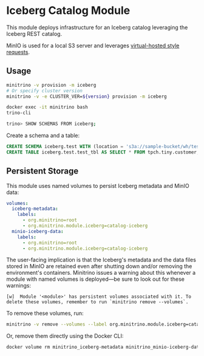 # Iceberg Catalog Module

This module deploys infrastructure for an Iceberg catalog leveraging the Iceberg
REST catalog.

MinIO is used for a local S3 server and leverages [virtual-hosted style
requests](https://docs.aws.amazon.com/AmazonS3/latest/userguide/VirtualHosting.html#virtual-hosted-style-access).

## Usage

```sh
minitrino -v provision -m iceberg
# Or specify cluster version
minitrino -v -e CLUSTER_VER=${version} provision -m iceberg

docker exec -it minitrino bash 
trino-cli

trino> SHOW SCHEMAS FROM iceberg;
```

Create a schema and a table:

```sql
CREATE SCHEMA iceberg.test WITH (location = 's3a://sample-bucket/wh/test');
CREATE TABLE iceberg.test.test_tbl AS SELECT * FROM tpch.tiny.customer;
```

## Persistent Storage

This module uses named volumes to persist Iceberg metadata and MinIO data:

```yaml
volumes:
  iceberg-metadata:
    labels:
      - org.minitrino=root
      - org.minitrino.module.iceberg=catalog-iceberg 
  minio-iceberg-data:
    labels:
      - org.minitrino=root
      - org.minitrino.module.iceberg=catalog-iceberg
```

The user-facing implication is that the Iceberg's metadata and the data files
stored in MinIO are retained even after shutting down and/or removing the
environment's containers. Minitrino issues a warning about this whenever a
module with named volumes is deployed––be sure to look out for these warnings:

```log
[w]  Module '<module>' has persistent volumes associated with it. To delete these volumes, remember to run `minitrino remove --volumes`.
```

To remove these volumes, run:

```sh
minitrino -v remove --volumes --label org.minitrino.module.iceberg=catalog-iceberg
```
  
Or, remove them directly using the Docker CLI:

```sh
docker volume rm minitrino_iceberg-metadata minitrino_minio-iceberg-data
```
